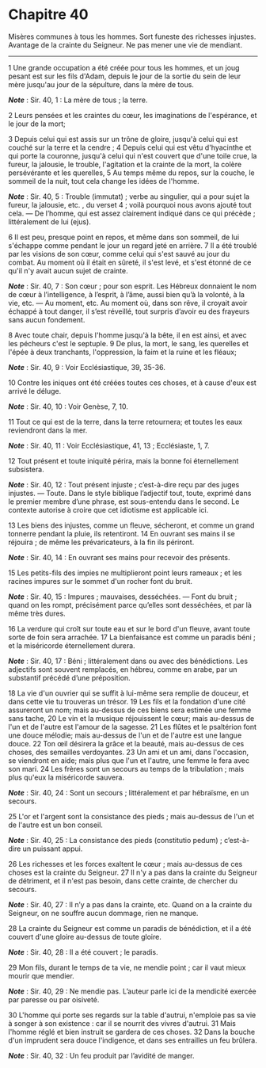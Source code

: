# Chapitre 40

Misères communes à tous les hommes.
Sort funeste des richesses injustes.
Avantage de la crainte du Seigneur.
Ne pas mener une vie de mendiant.

***

1 Une grande occupation a été créée pour tous les hommes, et un joug pesant est sur les fils d'Adam, depuis le jour de la sortie du sein de leur mère jusqu'au jour de la sépulture, dans la mère de tous.

***Note*** :  Sir. 40, 1 : La mère de tous ; la terre.

2 Leurs pensées et les craintes du cœur, les imaginations de l'espérance, et le jour de la mort;


3 Depuis celui qui est assis sur un trône de gloire, jusqu'à celui qui est couché sur la terre et la cendre ; 4 Depuis celui qui est vêtu d'hyacinthe et qui porte la couronne, jusqu'à celui qui n'est couvert que d'une toile crue, la fureur, la jalousie, le trouble, l'agitation et la crainte de la mort, la colère persévérante et les querelles, 5 Au temps même du repos, sur la couche, le sommeil de la nuit, tout cela change les idées de l'homme.

***Note*** :  Sir. 40, 5 : Trouble (immutat) ; verbe au singulier, qui a pour sujet la fureur, la jalousie, etc. , du verset 4 ; voilà pourquoi nous avons ajouté tout cela. ― De l’homme, qui est assez clairement indiqué dans ce qui précède ; littéralement de lui (ejus).

6 Il est peu, presque point en repos, et même dans son sommeil, de lui s'échappe comme pendant le jour un regard jeté en arrière. 7 Il a été troublé par les visions de son cœur, comme celui qui s'est sauvé au jour du combat. Au moment où il était en sûreté, il s'est levé, et s'est étonné de ce qu'il n'y avait aucun sujet de crainte.

***Note*** :  Sir. 40, 7 : Son cœur ; pour son esprit. Les Hébreux donnaient le nom de cœur à l’intelligence, à l’esprit, à l’âme, aussi bien qu’à la volonté, à la vie, etc. ― Au moment, etc. Au moment où, dans son rêve, il croyait avoir échappé à tout danger, il s’est réveillé, tout surpris d’avoir eu des frayeurs sans aucun fondement.

8 Avec toute chair, depuis l'homme jusqu'à la bête, il en est ainsi, et avec les pécheurs c'est le septuple. 9 De plus, la mort, le sang, les querelles et l'épée à deux tranchants, l'oppression, la faim et la ruine et les fléaux;

***Note*** :  Sir. 40, 9 : Voir Ecclésiastique, 39, 35-36.

10 Contre les iniques ont été créées toutes ces choses, et à cause d'eux est arrivé le déluge.

***Note*** :  Sir. 40, 10 : Voir Genèse, 7, 10.


11 Tout ce qui est de la terre, dans la terre retournera; et toutes les eaux reviendront dans la mer.

***Note*** :  Sir. 40, 11 : Voir Ecclésiastique, 41, 13 ; Ecclésiaste, 1, 7.

12 Tout présent et toute iniquité périra, mais la bonne foi éternellement subsistera.

***Note*** :  Sir. 40, 12 : Tout présent injuste ; c’est-à-dire reçu par des juges injustes. ― Toute. Dans le style biblique l’adjectif tout, toute, exprimé dans le premier membre d’une phrase, est sous-entendu dans le second. Le contexte autorise à croire que cet idiotisme est applicable ici.

13 Les biens des injustes, comme un fleuve, sécheront, et comme un grand tonnerre pendant la pluie, ils retentiront. 14 En ouvrant ses mains il se réjouira ; de même les prévaricateurs, à la fin ils périront.

***Note*** :  Sir. 40, 14 : En ouvrant ses mains pour recevoir des présents.

15 Les petits-fils des impies ne multiplieront point leurs rameaux ; et les racines impures sur le sommet d'un rocher font du bruit.

***Note*** :  Sir. 40, 15 : Impures ; mauvaises, desséchées. ― Font du bruit ; quand on les rompt, précisément parce qu’elles sont desséchées, et par là même très dures.

16 La verdure qui croît sur toute eau et sur le bord d'un fleuve, avant toute sorte de foin sera arrachée. 17 La bienfaisance est comme un paradis béni ; et la miséricorde éternellement durera.

***Note*** :  Sir. 40, 17 : Béni ; littéralement dans ou avec des bénédictions. Les adjectifs sont souvent remplacés, en hébreu, comme en arabe, par un substantif précédé d’une préposition.


18 La vie d'un ouvrier qui se suffit à lui-même sera remplie de douceur, et dans cette vie tu trouveras un trésor. 19 Les fils et la fondation d'une cité assureront un nom; mais au-dessus de ces biens sera estimée une femme sans tache, 20 Le vin et la musique réjouissent le cœur; mais au-dessus de l'un et de l'autre est l'amour de la sagesse. 21 Les flûtes et le psaltérion font une douce mélodie; mais au-dessus de l'un et de l'autre est une langue douce. 22 Ton œil désirera la grâce et la beauté, mais au-dessus de ces choses, des semailles verdoyantes. 23 Un ami et un ami, dans l'occasion, se viendront en aide; mais plus que l'un et l'autre, une femme le fera avec son mari. 24 Les frères sont un secours au temps de la tribulation ; mais plus qu'eux la miséricorde sauvera.

***Note*** :  Sir. 40, 24 : Sont un secours ; littéralement et par hébraïsme, en un secours.

25 L'or et l'argent sont la consistance des pieds ; mais au-dessus de l'un et de l'autre est un bon conseil.

***Note*** :  Sir. 40, 25 : La consistance des pieds (constitutio pedum) ; c’est-à-dire un puissant appui.

26 Les richesses et les forces exaltent le cœur ; mais au-dessus de ces choses est la crainte du Seigneur. 27 Il n'y a pas dans la crainte du Seigneur de détriment, et il n'est pas besoin, dans cette crainte, de chercher du secours.

***Note*** :  Sir. 40, 27 : Il n’y a pas dans la crainte, etc. Quand on a la crainte du Seigneur, on ne souffre aucun dommage, rien ne manque.


28 La crainte du Seigneur est comme un paradis de bénédiction, et il a été couvert d'une gloire au-dessus de toute gloire.

***Note*** :  Sir. 40, 28 : Il a été couvert ; le paradis.

29 Mon fils, durant le temps de ta vie, ne mendie point ; car il vaut mieux mourir que mendier.

***Note*** :  Sir. 40, 29 : Ne mendie pas. L’auteur parle ici de la mendicité exercée par paresse ou par oisiveté.

30 L'homme qui porte ses regards sur la table d'autrui, n'emploie pas sa vie à songer à son existence : car il se nourrit des vivres d'autrui. 31 Mais l'homme réglé et bien instruit se gardera de ces choses. 32 Dans la bouche d'un imprudent sera douce l'indigence, et dans ses entrailles un feu brûlera.

***Note*** :  Sir. 40, 32 : Un feu produit par l’avidité de manger.

